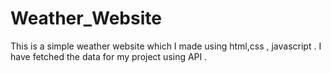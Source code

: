 # Weather_Website
This is a simple weather website which I made using html,css , javascript . I have fetched the data for my project using API .

